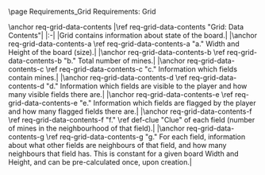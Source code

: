\page Requirements_Grid Requirements: Grid

\anchor req-grid-data-contents
|\ref req-grid-data-contents "Grid: Data Contents"|
|:-|
|Grid contains information about state of the board.|
|\anchor req-grid-data-contents-a \ref req-grid-data-contents-a "a." Width and Height of the board (size).|
|\anchor req-grid-data-contents-b \ref req-grid-data-contents-b "b." Total number of mines.|
|\anchor req-grid-data-contents-c \ref req-grid-data-contents-c "c." Information which fields contain mines.|
|\anchor req-grid-data-contents-d \ref req-grid-data-contents-d "d." Information which fields are visible to the player and how many visible fields there are.|
|\anchor req-grid-data-contents-e \ref req-grid-data-contents-e "e." Information which fields are flagged by the player and how many flagged fields there are.|
|\anchor req-grid-data-contents-f \ref req-grid-data-contents-f "f." \ref def-clue "Clue" of each field (number of mines in the neighbourhood of that field).|
|\anchor req-grid-data-contents-g \ref req-grid-data-contents-g "g." For each field, information about what other fields are neighbours of that field, and how many neighbours that field has. This is constant for a given board Width and Height, and can be pre-calculated once, upon creation.|
